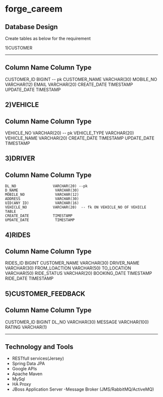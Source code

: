 # forge_careem


 Database Design
 ----------------
 
 Create tables as below for the requirement
 
 1)CUSTOMER
 
 --------------
 Column Name            Column Type           
 --------------------------------------------
 CUSTOMER_ID            BIGINT  -- pk
 CUSTOMER_NAME          VARCHAR(30)
 MOBILE_NO              VARCHAR(12)
 EMAIL                  VARCHAR(20)
 CREATE_DATE            TIMESTAMP
 UPDATE_DATE            TIMESTAMP
 
 2)VEHICLE
 -----------
  Column Name            Column Type           
 --------------------------------------------
  VEHICLE_NO             VARCHAR(20) -- pk
  VEHICLE_TYPE           VARCHAR(20)
  VEHICLE_NAME           VARCHAR(20)
  CREATE_DATE            TIMESTAMP
  UPDATE_DATE            TIMESTAMP
  
 3)DRIVER
 -----------
   Column Name            Column Type           
 --------------------------------------------
    DL_NO                 VARCHAR(20) --pk
    D_NAME                 VARCHAR(30)
    MOBILE_NO              VARCHAR(12)
    ADDRESS                VARCHAR(30)
    UID(ANY ID)            VARCHAR(16)
    VEHICLE_NO            VARCHAR(20)  -- fk ON VEHICLE_NO OF VEHICLE TABLE
    CREATE_DATE           TIMESTAMP
    UPDATE_DATE            TIMESTAMP
	
 4)RIDES
 ----------
   Column Name            Column Type           
 --------------------------------------------
   RIDES_ID               BIGINT
   CUSTOMER_NAME          VARCHAR(30)
   DRIVER_NAME            VARCHAR(30)
   FROM_LOACTION          VARCHAR(50)
   TO_LOCATION            VARCHAR(50)
   RIDE_STATUS            VARCHAR(20)
   BOOKING_DATE           TIMESTAMP
   RIDE_DATE              TIMESTAMP
   
5)CUSTOMER_FEEDBACK
 ---------------------
   Column Name            Column Type           
 --------------------------------------------
  CUSTOMER_ID              BIGINT
  DL_NO                    VARCHAR(30)
  MESSAGE                  VARCHAR(100)
  RATING                   VARCHAR(1)
	
 

  -------------------------
  Technology and Tools 
  ------------------------
  
  - RESTfull services(Jersey)
  - Spring Data JPA
  - Google APIs
  - Apache Maven
  - MySql
  - HA Proxy
  - JBoss Application Server
  -Message Broker (JMS/RabbitMQ/ActiveMQ)
